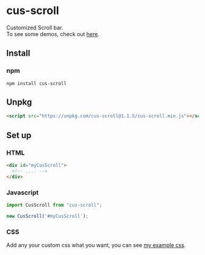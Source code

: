 # cus-scroll
Customized Scroll bar.  
To see some demos, check out [here](https://codepen.io/hapy63/pen/abbQdxe?editors=1000).

## Install

### npm
```
npm install cus-scroll
```

## Unpkg
```html
<script src="https://unpkg.com/cus-scroll@1.1.5/cus-scroll.min.js"></script>
```

## Set up

### HTML
```html
<div id="myCusScroll">
  <!-- .... -->
</div>
```

### Javascript
```javascript
import CusScroll from "cus-scroll";

new CusScroll('#myCusScroll');
```

### CSS
Add any your custom css what you want, you can see [my example css](https://github.com/HappyJayXin/cus-scroll/blob/master/cus-scroll.css).
